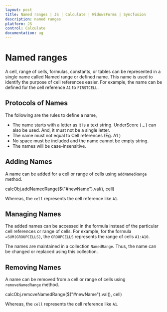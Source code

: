 ```yaml
---
layout: post
title: Named ranges | JS | Calculate | WidowsForms | Syncfusion
description: named ranges
platform: JS
control: Calculate
documentation: ug
---
```


# Named ranges

A cell, range of cells, formulas, constants, or tables can be represented in a single name called Named range or defined name. This name is used to identify the purpose of cell references easier. For example, the name can be defined for the cell reference `A1` to `FIRSTCELL`.

## Protocols of Names

  The following are the rules to define a name,

  * The name starts with a letter as it is a text string. UnderScore ( _ ) can also be used. And, it must not be a single letter.
  * The name must not equal to Cell references (Eg. A1 )
  * No space must be included and the name cannot be empty string.
  * The names will be case-insensitive.
  
## Adding Names

A name can be added for a cell or range of cells using `addNamedRange` method. 



calcObj.addNamedRange($("#newName").val(), cell)





Whereas, the `cell` represents the cell reference like `A1`.

## Managing Names

The added names can be accessed in the formula instead of the particular cell references or range of cells. For example, for the formula `=SUM(GROUPCELLS)`, the `GROUPCELLS` represents the range of cells `A1:A10`.



The names are maintained in a collection `NamedRange`. Thus, the name can be changed or replaced using this collection.



## Removing Names

A name can be removed from a cell or range of cells using `removeNamedRange` method. 



calcObj.removeNamedRange($("#newName").val(), cell)





Whereas, the `cell` represents the cell reference like `A1`.

